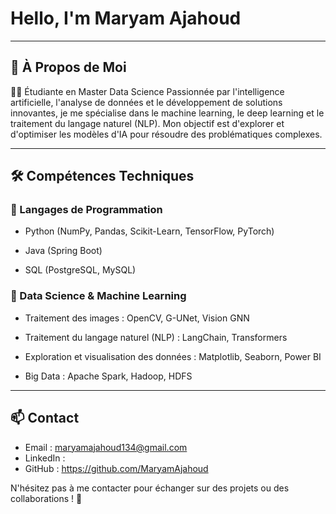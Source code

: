 # Hello, I'm Maryam Ajahoud

---

## 📌 À Propos de Moi

 👩‍🎓 Étudiante en Master Data Science Passionnée par l'intelligence artificielle, l'analyse de données et le développement de solutions innovantes, je me spécialise dans le machine learning, le deep learning et le traitement du langage naturel (NLP). Mon objectif est d'explorer et d'optimiser les modèles d'IA pour résoudre des problématiques complexes.

---

## 🛠️ Compétences Techniques


### 🔹 Langages de Programmation

  - Python (NumPy, Pandas, Scikit-Learn, TensorFlow, PyTorch)

  - Java (Spring Boot)

  - SQL (PostgreSQL, MySQL)


### 🔹 Data Science & Machine Learning

  - Traitement des images : OpenCV, G-UNet, Vision GNN

  - Traitement du langage naturel (NLP) : LangChain, Transformers

  - Exploration et visualisation des données : Matplotlib, Seaborn, Power BI

  - Big Data : Apache Spark, Hadoop, HDFS

---

## 📫 Contact

- Email : maryamajahoud134@gmail.com
- LinkedIn : 
- GitHub : https://github.com/MaryamAjahoud

N'hésitez pas à me contacter pour échanger sur des projets ou des collaborations ! 🚀

